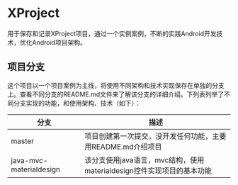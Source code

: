 # XProject
用于保存和记录XProject项目，通过一个实例案例，不断的实践Android开发技术，优化Android项目架构。

## 项目分支
这个项目以一个项目案例为主线，将使用不同架构和技术实现保存在单独的分支上。查看不同分支的README.md文件来了解该分支的详细介绍。下列表列举了不同分支实现的功能，和使用架构、技术（如下）：

| 分支        | 描述           |
| ------------- |-------------|
| master| 项目创建第一次提交，没开发任何功能，主要用README.md介绍项目 |
| java-mvc-materialdesign| 该分支使用java语言，mvc结构，使用materialdesign控件实现项目的基本功能 |